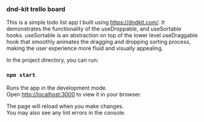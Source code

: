 ### dnd-kit trello board

This is a simple todo list app I built using https://dndkit.com/. It demonstrates the functionality of the useDroppable, and useSortable hooks. useSortable is an abstraction on top of the lower level useDraggable hook that smoothly animates the dragging and dropping sorting process, making the user experience more fluid and visually appealing.

In the project directory, you can run:

### `npm start`

Runs the app in the development mode.\
Open [http://localhost:3000](http://localhost:3000) to view it in your browser.

The page will reload when you make changes.\
You may also see any lint errors in the console.
